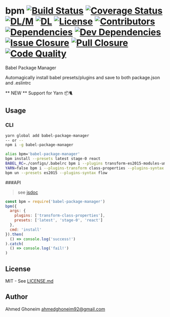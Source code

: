 # bpm [![Build Status](https://travis-ci.org/aghoneim92/bpm.svg?branch=master)](https://travis-ci.org/aghoneim92/bpm) [![Coverage Status](https://coveralls.io/repos/github/aghoneim92/bpm/badge.svg?branch=master)](https://coveralls.io/github/aghoneim92/bpm?branch=master) [![DL/M](https://img.shields.io/npm/dm/babel-package-manager.svg)]() [![DL](https://img.shields.io/npm/dt/babel-package-manager.svg)]() [![License](https://img.shields.io/npm/l/babel-package-manager.svg)]() [![Contributors](https://img.shields.io/github/contributors/aghoneim92/bpm.svg)]() [![Dependencies](https://img.shields.io/david/aghoneim92/bpm.svg)]() [![Dev Dependencies](https://img.shields.io/david/dev/aghoneim92/bpm.svg)]() [![Issue Closure](https://img.shields.io/issuestats/i/github/aghoneim92/bpm.svg)]() [![Pull Closure](https://img.shields.io/issuestats/p/github/aghoneim92/bpm.svg)]() [![Code Quality](https://api.codacy.com/project/badge/Grade/b7bcff3bc8b14464ad1fb5dc4b00f08f)](https://www.codacy.com/app/ahmedghoneim92/bpm?utm_source=github.com&amp;utm_medium=referral&amp;utm_content=aghoneim92/bpm&amp;utm_campaign=Badge_Grade)

Babel Package Manager

Automagically install babel presets/plugins and save to both package.json and .eslintrc

** NEW ** Support for Yarn 📦🐈

## Usage

### CLI
```bash
yarn global add babel-package-manager
-- or --
npm i -g babel-package-manager

alias bpm='babel-package-manager'
bpm install --presets latest stage-0 react
BABEL_RC=./configs/.babelrc bpm i --plugins transform-es2015-modules-umd --presets latest
YARN=false bpm i --plugins-transform class-properties --plugins-syntax flow
bpm un --presets es2015 --plugins-syntax flow
```

###API
> see [jsdoc](https://raw.githubusercontent.com/aghoneim92/bpm/tree/docs/jsdoc/index.html)

```javascript
const bpm = require('babel-package-manager')
bpm({
  args: {
    plugins: ['transform-class-properties'],
    presets: ['latest', 'stage-0', 'react']
  },
  cmd: 'install'
}).then(
  () => console.log('success!')
).catch(
  () => console.log('fail!')
)
```

## License
MIT - See [LICENSE.md](https://github.com/aghoneim92/bpm/blob/master/LICENSE.md)

## Author
Ahmed Ghoneim <ahmedghoneim92@gmail.com>
